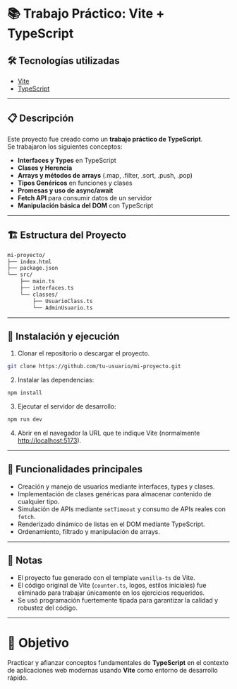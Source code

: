 # 📚 Trabajo Práctico: Vite + TypeScript

## 🛠️ Tecnologías utilizadas
- [Vite](https://vitejs.dev/)
- [TypeScript](https://www.typescriptlang.org/)

---

## 📋 Descripción

Este proyecto fue creado como un **trabajo práctico de TypeScript**.  
Se trabajaron los siguientes conceptos:

- **Interfaces y Types** en TypeScript
- **Clases y Herencia**
- **Arrays y métodos de arrays** (.map, .filter, .sort, .push, .pop)
- **Tipos Genéricos** en funciones y clases
- **Promesas y uso de async/await**
- **Fetch API** para consumir datos de un servidor
- **Manipulación básica del DOM** con TypeScript

---

## 🏗️ Estructura del Proyecto

```bash
mi-proyecto/
├── index.html
├── package.json
└── src/
    ├── main.ts
    ├── interfaces.ts
    └── classes/
        ├── UsuarioClass.ts
        └── AdminUsuario.ts
```

---

## 🚀 Instalación y ejecución

1. Clonar el repositorio o descargar el proyecto.

```bash
git clone https://github.com/tu-usuario/mi-proyecto.git
```

2. Instalar las dependencias:

```bash
npm install
```

3. Ejecutar el servidor de desarrollo:

```bash
npm run dev
```

4. Abrir en el navegador la URL que te indique Vite (normalmente [http://localhost:5173](http://localhost:5173)).

---

## 📝 Funcionalidades principales

- Creación y manejo de usuarios mediante interfaces, types y clases.
- Implementación de clases genéricas para almacenar contenido de cualquier tipo.
- Simulación de APIs mediante `setTimeout` y consumo de APIs reales con `fetch`.
- Renderizado dinámico de listas en el DOM mediante TypeScript.
- Ordenamiento, filtrado y manipulación de arrays.

---

## 📢 Notas
- El proyecto fue generado con el template `vanilla-ts` de Vite.
- El código original de Vite (`counter.ts`, logos, estilos iniciales) fue eliminado para trabajar únicamente en los ejercicios requeridos.
- Se usó programación fuertemente tipada para garantizar la calidad y robustez del código.

---

# 🎯 Objetivo
Practicar y afianzar conceptos fundamentales de **TypeScript** en el contexto de aplicaciones web modernas usando **Vite** como entorno de desarrollo rápido.
